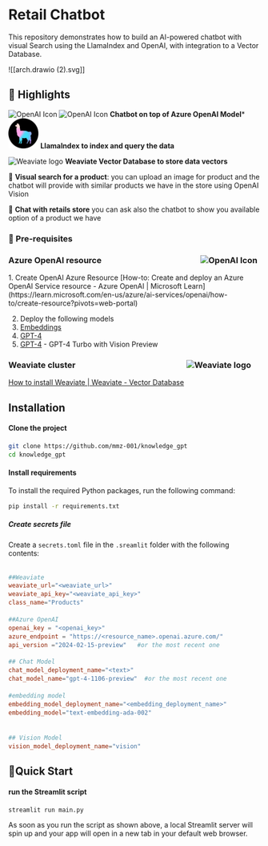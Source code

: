 
# Retail Chatbot 


This repository demonstrates how to build an AI-powered chatbot with visual Search using the LlamaIndex and OpenAI, with integration to a Vector Database.



![[arch.drawio (2).svg]]



## 🎯 Highlights


 <img alt='OpenAI Icon' src='https://www.svgrepo.com/show/306500/openai.svg' width='60' />   <img alt='OpenAI Icon' src='https://www.svgrepo.com/show/353467/azure-icon.svg' width='60' />  **Chatbot  on top of Azure OpenAI Model***
<img alt='OpenAI Icon' src='https://github.com/run-llama/logos/blob/main/LlamaLogoBrowserTab.png?raw=true' width='60' />  **LlamaIndex to index and query the data**

<img alt='Weaviate logo' src='https://weaviate.io/img/site/weaviate-logo-light.png' width='60' />  **Weaviate Vector Database to store data vectors**   

📸 **Visual search for a product**: 
you can upload an image for product and the chatbot will provide with similar products we have in the store using OpenAI Vision

👕 **Chat with retails store** 
you can ask also the chatbot to show you available option of a product we have 


### 🚀 Pre-requisites

<h3> Azure OpenAI resource   <img alt='OpenAI Icon' src='https://www.svgrepo.com/show/306500/openai.svg' width='120' align='right' /></h1>
1. Create OpenAI Azure Resource 
[How-to: Create and deploy an Azure OpenAI Service resource - Azure OpenAI | Microsoft Learn](https://learn.microsoft.com/en-us/azure/ai-services/openai/how-to/create-resource?pivots=web-portal)

 2. Deploy the following models 
1. [Embeddings](https://learn.microsoft.com/en-us/azure/ai-services/openai/concepts/models?source=recommendations#embeddings-models)
2. [GPT-4](https://learn.microsoft.com/en-us/azure/ai-services/openai/concepts/models?source=recommendations#gpt-4-and-gpt-4-turbo-preview) 
3. [GPT-4](https://learn.microsoft.com/en-us/azure/ai-services/openai/concepts/models?source=recommendations#gpt-4-and-gpt-4-turbo-preview) - GPT-4 Turbo with Vision Preview 

<h3>Weaviate  cluster  <img alt='Weaviate logo' src='https://weaviate.io/img/site/weaviate-logo-light.png' width='148' align='right' /></h1>

[How to install Weaviate | Weaviate - Vector Database](https://weaviate.io/developers/weaviate/installation)

## Installation

#### Clone the project

```bash
git clone https://github.com/mmz-001/knowledge_gpt
cd knowledge_gpt
```


#### Install requirements

To install the required Python packages, run the following command:

 
```bash
pip install -r requirements.txt

```

##### Create secrets file 

Create a `secrets.toml` file in the ` .sreamlit ` folder with the following contents:

```toml

##Weaviate  
weaviate_url="<weaviate_url>"  
weaviate_api_key="<weaviate_api_key>"  
class_name="Products"  
  
##Azure OpenAI  
openai_key = "<openai_key>"  
azure_endpoint = "https://<resource_name>.openai.azure.com/"  
api_version ="2024-02-15-preview"   #or the most recent one 
  
## Chat Model  
chat_model_deployment_name="<text>"  
chat_model_name="gpt-4-1106-preview"  #or the most recent one 
  
#embedding model  
embedding_model_deployment_name="<embedding_deployment_name>"  
embedding_model="text-embedding-ada-002"  
  
  
## Vision Model  
vision_model_deployment_name="vision" 

```




##  🌟Quick Start


####  run the Streamlit script

```bash
streamlit run main.py 
```

 As soon as you run the script as shown above, a local Streamlit server will spin up and your app will open in a new tab in your default web browser.
 